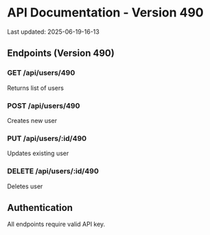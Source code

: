 # API Documentation - Version 490
Last updated: 2025-06-19-16-13

## Endpoints (Version 490)

### GET /api/users/490
Returns list of users

### POST /api/users/490
Creates new user

### PUT /api/users/:id/490
Updates existing user

### DELETE /api/users/:id/490
Deletes user

## Authentication
All endpoints require valid API key.
